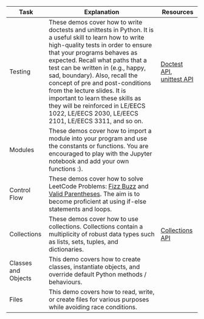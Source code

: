 | Task | Explanation | Resources | 
| ----- | ----- | ----- | 
| Testing | These demos cover how to write doctests and unittests in Python. It is a useful skill to learn how to write high-quality tests in order to ensure that your programs behaves as expected. Recall what paths that a test can be written in (e.g., happy, sad, boundary). Also, recall the concept of pre and post-conditions from the lecture slides. It is important to learn these skills as they will be reinforced in LE/EECS 1022, LE/EECS 2030, LE/EECS 2101, LE/EECS 3311, and so on. | [Doctest API](https://docs.python.org/3/library/doctest.html), [unittest API](https://docs.python.org/3/library/unittest.html)
| Modules | These demos cover how to import a module into your program and use the constants or functions. You are encouraged to play with the Jupyter notebook and add your own functions :).
| Control Flow | These demos cover how to solve LeetCode Problems: [Fizz Buzz](https://leetcode.com/problems/fizz-buzz/) and [Valid Parentheses](https://leetcode.com/problems/valid-parentheses/description/). The aim is to become proficient at using if-else statements and loops.
| Collections | These demos cover how to use collections. Collections contain a multiplicity of robust data types such as lists, sets, tuples, and dictionaries. | [Collections API](https://docs.python.org/3/library/collections.html) 
| Classes and Objects | This demo covers how to create classes, instantiate objects, and override default Python methods / behaviours. |
| Files | This demo covers how to read, write, or create files for various purposes while avoiding race conditions. 